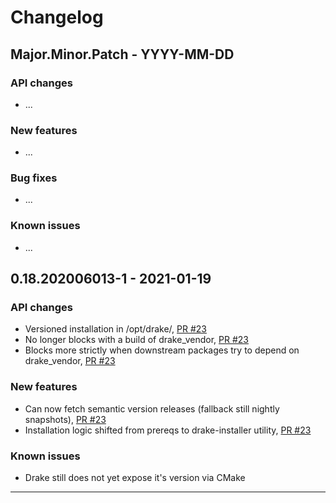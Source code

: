 # Changelog

## Major.Minor.Patch - YYYY-MM-DD

### API changes
- ...

### New features
- ...

### Bug fixes
- ...

### Known issues
- ...


## 0.18.202006013-1 - 2021-01-19

### API changes
- Versioned installation in /opt/drake/<version>, [PR #23](https://github.com/ToyotaResearchInstitute/drake-vendor/pull/23)
- No longer blocks with a build of drake_vendor, [PR #23](https://github.com/ToyotaResearchInstitute/drake-vendor/pull/23)
- Blocks more strictly when downstream packages try to depend on drake_vendor, [PR #23](https://github.com/ToyotaResearchInstitute/drake-vendor/pull/23)

### New features

- Can now fetch semantic version releases (fallback still nightly snapshots), [PR #23](https://github.com/ToyotaResearchInstitute/drake-vendor/pull/23)
- Installation logic shifted from prereqs to drake-installer utility, [PR #23](https://github.com/ToyotaResearchInstitute/drake-vendor/pull/23)


### Known issues
- Drake still does not yet expose it's version via CMake

-----------------------
